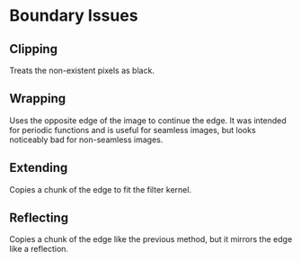 # Boundary Issues

## Clipping

Treats the non-existent pixels as black.

## Wrapping

Uses the opposite edge of the image to continue the edge.  It was intended for periodic functions and is useful for seamless images, but looks noticeably bad for non-seamless images.

## Extending

Copies a chunk of the edge to fit the filter kernel.

## Reflecting

Copies a chunk of the edge like the previous method, but it mirrors the edge like a reflection.